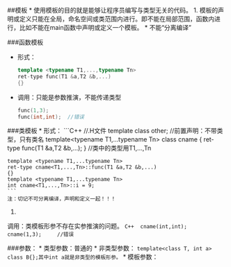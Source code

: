 ##模板
* 
使用模板的目的就是能够让程序员编写与类型无关的代码。
1. 
模板的声明或定义只能在全局，命名空间或类范围内进行。即不能在局部范围，函数内进行，比如不能在main函数中声明或定义一个模板。
* 
不能“分离编译”

###函数模板
* 形式：
    ```C++
    template <typename T1,...,typename Tn>
    ret-type func(T1 &a,T2 &b,...)
    {}
    ```
* 调用：只能是参数推演，不能传递类型
    ```C++
    func(1,3);
    func(int,int);  //错误
    ```

###类模板
* 
形式：
    ```C++ 
    //.H文件
    template<class data_obj>
    class other;    //前置声明：不带类型，只有类名
    template<typename T1,...typename Tn>
    class cname
    {
        ret-type func(T1 &a,T2 &b,...);
    }  //类中的类型用T1,...,Tn
    
    template <typename T1,...typename Tn>
    ret-type cname<T1,...,Tn>::func(T1 &a,T2 &b,...)
    {}
    template <typename T1,...typename Tn>
    int cname<T1,...,Tn>::i = 9;
    ```
    注：切记不可分离编译，声明和定义一起！！！
1. 
调用：类模板形参不存在实参推演的问题。
    ```C++ 
    cname(int,int);  
    cname(1,3);     //错误
    ```

###参数：
* 
类型参数：普通的
* 
非类型参数：
    ```template<class T, int a> class B{};其中int a就是非类型的模板形参。```
* 
模板参数：